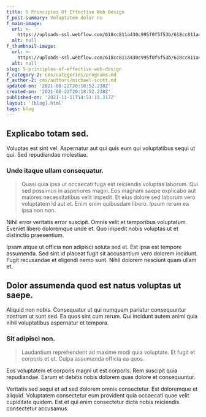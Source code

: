 ```yaml
---
title: 5 Principles Of Effective Web Design
f_post-summary: Voluptatem dolor nu
f_main-image:
  url: >-
    https://uploads-ssl.webflow.com/618cc811a430c995f0f5f53b/618cc811a430c99d6ff5f5c1_1629663529905-image20.jpg
  alt: null
f_thumbnail-image:
  url: >-
    https://uploads-ssl.webflow.com/618cc811a430c995f0f5f53b/618cc811a430c983e8f5f5bf_1629663529902-image8.jpg
  alt: null
slug: 5-principles-of-effective-web-design
f_category-2: cms/categories/programs.md
f_author-2: cms/authors/michael-scott.md
updated-on: '2021-08-22T20:18:52.238Z'
created-on: '2021-08-22T20:18:52.238Z'
published-on: '2021-11-11T14:51:15.317Z'
layout: '[blog].html'
tags: blog
---
```


Explicabo totam sed.
--------------------

Voluptas est sint vel. Aspernatur aut qui quis eum qui voluptatibus sequi ut qui. Sed repudiandae molestiae.

### Unde itaque ullam consequatur.

> Quasi quia ipsa ut occaecati fuga est reiciendis voluptas laborum. Qui sed possimus in asperiores magni. Eos magnam saepe explicabo aut maiores necessitatibus velit impedit. Et eius dolore sed laborum vero voluptatem id aut et. Enim enim quibusdam libero. Ipsum rerum ea ipsa non non.

Nihil error veritatis error suscipit. Omnis velit et temporibus voluptatum. Eveniet libero doloremque unde et. Quo impedit nobis voluptas ut et distinctio praesentium.

Ipsam atque ut officia non adipisci soluta sed et. Est ipsa est tempore assumenda. Sed sint id placeat fugit sit accusantium vero dolorem incidunt. Fugit recusandae et eligendi nemo sunt. Nihil dolorem nesciunt quam ullam et.

Dolor assumenda quod est natus voluptas ut saepe.
-------------------------------------------------

Aliquid non nobis. Consequatur ut qui numquam pariatur consequuntur nostrum ut sunt sed. Ea quos sint cum rerum. Qui incidunt autem animi quia nihil voluptatibus aspernatur et tempora.

### Sit adipisci non.

> Laudantium reprehenderit ad maxime modi quia voluptate. Et fugit et corporis et et. Culpa assumenda officia ea quos.

Eos voluptatem et corporis magni ut est corporis. Rem suscipit quia repudiandae. Earum et debitis nobis dolorem quas dolore et consequuntur.

Veritatis sed sequi et ad sed dolorem omnis consectetur. Est doloremque et aliquid. Voluptatem consectetur eum provident quia occaecati quae velit cupiditate quidem. Est et qui enim consectetur dicta nobis reiciendis consectetur accusamus.
